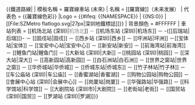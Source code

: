 {{鐵道路線|
| 模板名稱 = 羅寶線車站 (未來)
| 名稱 = [[羅寶線]]（未来发展）
| 代表色 = {{羅寶線色彩}}
|Logo = {{#ifeq: {{NAMESPACE}} | {{NS:0}} |[[File:SZMetro flatlogo.svg|27px|深圳地鐵標誌]]}}
| 背景顏色 = #FFFFFF
| 車站列表 = [[机场北站 (深圳)|<span style="color:#888888;">机场北</span>]] <span style="color:#888888;">－</span> [[机场东站 (深圳)|机场东]] － -{[[后瑞站|后瑞]]}- －  [[固戍站|固戍]] － [[西乡站 (深圳)|西乡]] － [[坪洲站|坪洲]] －[[宝体站|宝体]] － [[宝安中心站|宝安中心]] － [[新安站|新安]] － [[前海湾站|前海湾]] － [[鲤鱼门站|鲤鱼门]] － [[大新站 (深圳)|大新]] －[[桃园站 (深圳)|桃园]] － [[深大站|深大]] － [[高新园站|高新园]] － [[白石洲站|白石洲]] － [[世界之窗站|世界之窗]] － [[华侨城站|华侨城]] － [[侨城东站|侨城东]] － [[竹子林站|竹子林]] － [[车公庙站 (深圳)|车公庙]] － [[香蜜湖站|香蜜湖]] － [[购物公园站|购物公园]] － [[會展中心站 (深圳)|会展中心]] － [[岗厦站|岗厦]] － [[华强路站|华强路]] － [[科学馆站|科学馆]] － [[大剧院站 (深圳市)|大剧院]] － [[老街站|老街]] － [[国贸站 (深圳)|国贸]] － [[罗湖站 (深圳)|罗湖]]}}<noinclude>
</noinclude>